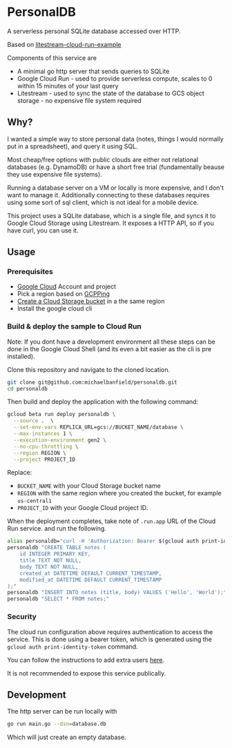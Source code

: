 PersonalDB
===========================

A serverless personal SQLite database accessed over HTTP.

Based on [litestream-cloud-run-example](https://github.com/steren/litestream-cloud-run-example)

Components of this service are

* A minimal go http server that sends queries to SQLite
* Google Cloud Run - used to provide serverless compute, scales to 0 within 15 minutes of your last query
* Litestream - used to sync the state of the database to GCS object storage - no expensive file system required


## Why?

I wanted a simple way to store personal data (notes, things I would normally put in a spreadsheet), and query it using SQL.

Most cheap/free options with public clouds are either not relational databases (e.g. DynamoDB) or have a short free trial (fundamentally beause they use expensive file systems).

Running a database server on a VM or locally is more expensive, and I don't want to manage it. Additionally connecting to these databases requires using some sort of sql client, which is not ideal for a mobile device.

This project uses a SQLite database, which is a single file, and syncs it to Google Cloud Storage using Litestream. It exposes a HTTP API, so if you have curl, you can use it.

## Usage

### Prerequisites

* [Google Cloud](https://console.cloud.google.com/) Account and project 
* Pick a region based on [GCPPing](https://gcping.com/)
* [Create a Cloud Storage bucket](https://cloud.google.com/storage/docs/creating-buckets) in a the same region
* Install the google cloud cli

### Build & deploy the sample to Cloud Run

Note: If you dont have a development environment all these steps can be done in the Google Cloud Shell (and its even a bit easier as the cli is pre installed).

Clone this repository and navigate to the cloned location.

```sh
git clone git@github.com:michaelbanfield/personaldb.git
cd personaldb
```

Then build and deploy the application with the following command:

```sh
gcloud beta run deploy personaldb \
  --source .  \
  --set-env-vars REPLICA_URL=gcs://BUCKET_NAME/database \
  --max-instances 1 \
  --execution-environment gen2 \
  --no-cpu-throttling \
  --region REGION \
  --project PROJECT_ID
```

Replace:

* `BUCKET_NAME` with your Cloud Storage bucket name
* `REGION` with the same region where you created the bucket, for example `us-central1`
* `PROJECT_ID` with your Google Cloud project ID.

When the deployment completes, take note of `.run.app` URL of the Cloud Run service. and run the following.

```sh
alias personaldb="curl -H 'Authorization: Bearer $(gcloud auth print-identity-token)' https://<YOUR_URL>.run.app/query -d"
personaldb "CREATE TABLE notes (
    id INTEGER PRIMARY KEY,
    title TEXT NOT NULL,
    body TEXT NOT NULL,
    created_at DATETIME DEFAULT CURRENT_TIMESTAMP,
    modified_at DATETIME DEFAULT CURRENT_TIMESTAMP
);"
personaldb "INSERT INTO notes (title, body) VALUES ('Hello', 'World');"
personaldb "SELECT * FROM notes;"
```

### Security

The cloud run configuration above requires authentication to access the service. This is done using a bearer token, which is generated using the `gcloud auth print-identity-token` command.

You can follow the instructions to add extra users [here](https://cloud.google.com/run/docs/securing/managing-access).

It is not recommended to expose this service publically.


## Development

The http server can be run locally with

```sh
go run main.go --dsn=database.db
```

Which will just create an empty database.